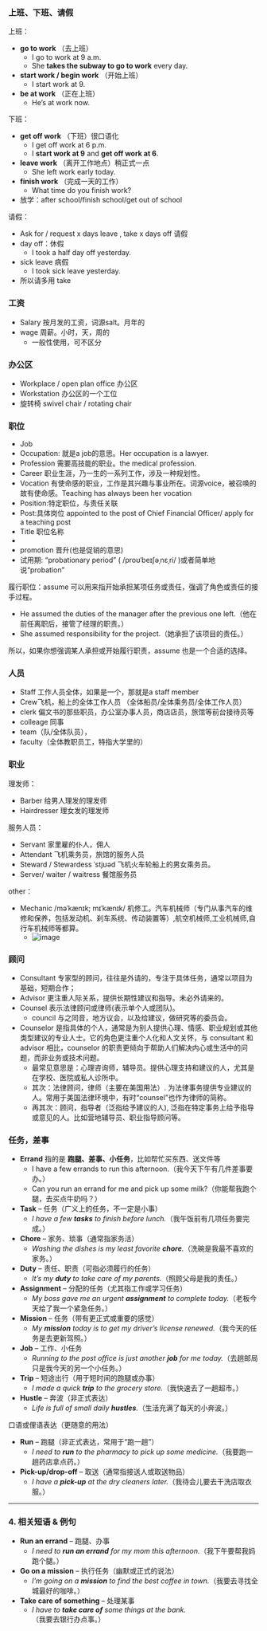 ### 上班、下班、请假

上班：
- **go to work** （去上班）
  - I go to work at 9 a.m.
  - She **takes the subway to go to work** every day.
- **start work / begin work** （开始上班）
  - I start work at 9.
- **be at work** （正在上班）
  - He’s at work now.

下班：
- **get off work** （下班）很口语化
  - I get off work at 6 p.m.
  - I **start work at 9** and **get off work at 6**.
- **leave work** （离开工作地点）稍正式一点
  - She left work early today.
- **finish work** （完成一天的工作）
  - What time do you finish work?
- 放学：after school/finish school/get out of school

请假：
- Ask for / request x days leave , take x days off 请假
- day off：休假
  - I took a half day off yesterday.
- sick leave 病假
  - I took sick leave yesterday.
- 所以请多用 take

### 工资
- Salary 按月发的工资，词源salt。月年的
- wage 周薪。小时，天，周的
  - 一般性使用，可不区分

### 办公区
- Workplace / open plan office 办公区
- Workstation 办公区的一个工位
- 旋转椅 swivel chair / rotating chair

### 职位
- Job
- Occupation: 就是a job的意思。Her occupation is a lawyer.
- Profession 需要高技能的职业。the medical profession.
- Career 职业生涯，乃一生的一系列工作，涉及一种规划性。
- Vocation 有使命感的职业，工作是其兴趣与事业所在。词源voice，被召唤的故有使命感。Teaching has always been her vocation
- Position:特定职位，与责任关联
- Post:具体岗位 appointed to the post of Chief Financial Officer/ apply for a teaching post
- Title 职位名称
- 
- promotion 晋升(也是促销的意思)
- 试用期: “probationary period” ( /proʊˈbeɪʃəˌnɛˌri/ )或者简单地说“probation”

履行职位：assume 可以用来指开始承担某项任务或责任，强调了角色或责任的接手过程。
  - He assumed the duties of the manager after the previous one left.（他在前任离职后，接管了经理的职责。）
  - She assumed responsibility for the project.（她承担了该项目的责任。）

所以，如果你想强调某人承担或开始履行职责，assume 也是一个合适的选择。
### 人员
- Staff 工作人员全体，如果是一个，那就是a staff member
- Crew飞机，船上的全体工作人员 （全体船员/全体乘务员/全体工作人员）
- clerk 偏文书的那些职员，办公室办事人员，商店店员，旅馆等前台接待员等
- colleage 同事
- team（队/全体队员），
- faculty（全体教职员工，特指大学里的）

### 职业
理发师：
- Barber 给男人理发的理发师
- Hairdresser 理女发的理发师

服务人员：
- Servant 家里雇的仆人，佣人
- Attendant 飞机乘务员，旅馆的服务人员
- Steward / Stewardess ˈstjʊəd 飞机火车轮船上的男女乘务员。
- Server/ waiter / waitress 餐馆服务员

other：
- Mechanic /məˈkænɪk; mɪˈkænɪk/ 机修工。汽车机械师（专门从事汽车的维修和保养，包括发动机、刹车系统、传动装置等）,航空机械师,工业机械师,自行车机械师等都算。
  - ![image](https://github.com/user-attachments/assets/9b4082ed-f736-4271-88b7-b085475bcd3a)

### 顾问
- Consultant 专家型的顾问，往往是外请的，专注于具体任务，通常以项目为基础，短期合作；
- Advisor 更注重人际关系，提供长期性建议和指导。未必外请来的。
- Counsel 表示法律顾问或律师(表示单个人或团队)。
  - council 与之同音，地方议会，以及给建议，做研究等的委员会。
- Counselor 是指具体的个人，通常是为别人提供心理、情感、职业规划或其他类型建议的专业人士。它的角色更注重个人化和人文关怀，与 consultant 和 advisor 相比，counselor 的职责更倾向于帮助人们解决内心或生活中的问题，而非业务或技术问题。
  - 最常见意思是：心理咨询师，辅导员。提供心理支持和建议的人，尤其是在学校、医院或私人诊所中。
  - 其次：法律顾问，律师（主要在美国用法）. 为法律事务提供专业建议的人。常用于美国法律环境中，有时“counsel”也作为律师的简称。
  - 再其次：顾问，指导者（泛指给予建议的人), 泛指在特定事务上给予指导或意见的人。比如营地辅导员、职业指导顾问等。

### 任务，差事
- **Errand** 指的是 **跑腿、差事、小任务**，比如帮忙买东西、送文件等
  - I have a few errands to run this afternoon.（我今天下午有几件差事要办。）
  - Can you run an errand for me and pick up some milk?（你能帮我跑个腿，去买点牛奶吗？）
- **Task** – 任务（广义上的任务，不一定是小事）
  - *I have a few **tasks** to finish before lunch.*（我午饭前有几项任务要完成。）  
- **Chore** – 家务、琐事（通常指家务活）
  - *Washing the dishes is my least favorite **chore**.*（洗碗是我最不喜欢的家务。）
- **Duty** – 责任、职责（可指必须履行的任务）
  - *It’s my **duty** to take care of my parents.*（照顾父母是我的责任。）  
- **Assignment** – 分配的任务（尤其指工作或学习任务）  
  - *My boss gave me an urgent **assignment** to complete today.*（老板今天给了我一个紧急任务。）  
- **Mission** – 任务（带有更正式或重要的感觉）  
  - *My **mission** today is to get my driver’s license renewed.*（我今天的任务是去更新驾照。）  
- **Job** – 工作、小任务  
  - *Running to the post office is just another **job** for me today.*（去趟邮局只是我今天的另一个小任务。）  
- **Trip** – 短途出行（用于短时间的跑腿或办事）  
  - *I made a quick **trip** to the grocery store.*（我快速去了一趟超市。）  
- **Hustle** – 奔波（非正式表达）  
  - *Life is full of small daily **hustles**.*（生活充满了每天的小奔波。）  

口语或俚语表达（更随意的用法）
- **Run** – 跑腿（非正式表达，常用于“跑一趟”）  
  - *I need to **run** to the pharmacy to pick up some medicine.*（我要跑一趟药店拿点药。）  
- **Pick-up/drop-off** – 取送（通常指接送人或取送物品）  
  - *I have a **pick-up** at the dry cleaners later.*（我待会儿要去干洗店取衣服。）  

---

### **4. 相关短语 & 例句**  
- **Run an errand** – 跑腿、办事  
  - *I need to **run an errand** for my mom this afternoon.*（我下午要帮我妈跑个腿。）  
- **Go on a mission** – 执行任务（幽默或正式的说法）  
  - *I’m going on a **mission** to find the best coffee in town.*（我要去寻找全城最好的咖啡。）  
- **Take care of something** – 处理某事  
  - *I have to **take care of** some things at the bank.*（我要去银行办点事。）  


